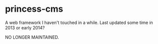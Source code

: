 princess-cms
============

A web framework I haven't touched in a while. Last updated some time in 2013 or early 2014?

NO LONGER MAINTAINED.
